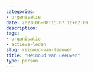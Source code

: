 ```yaml
---
categories:
- organisatie
date: 2023-06-08T15:07:16+02:00
description:
tags:
- organisatie
- actieve-leden
slug: reinoud-van-leeuwen
title: "Reinoud van Leeuwen"
type: person
---
```


